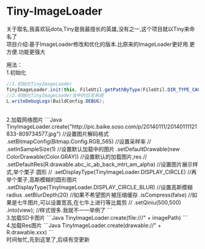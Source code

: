 # Tiny-ImageLoader
关于取名,我喜欢玩dota,Tiny是我最擅长的英雄,没有之一,这个项目就以Tiny来命名了
<br>
项目介绍:基于ImageLoader修改和优化的版本.比原来的ImageLoader更好用.更方便.功能更强大

用法：
<br>
1.初始化 
```Java
//1.初始化TinyImageLoader
TinyImageLoader.init(this, FileUtil.getPathByType(FileUtil.DIR_TYPE_CACHE));
//2.初始化TinyImageLoader当中的日志系统
L.writeDebugLogs(BuildConfig.DEBUG);
```

<br>
2.加载网络图片
```Java
        TinyImageLoader.create("http://pic.baike.soso.com/p/20140111/20140111121833-809734577.jpg")
                //设置图片解码格式
                .setBitmapConfig(Bitmap.Config.RGB_565)
                //设置采样率
//                .setInSampleSize(1)
                //设置默认加载中的图片
                .setDefaultDrawable(new ColorDrawable(Color.GRAY))
                //设置默认的加载图片,res
//                .setDefaultRes(R.drawable.abc_ic_ab_back_mtrl_am_alpha)
                //设置图片展示样式,举个栗子 圆形
//                .setDisplayType(TinyImageLoader.DISPLAY_CIRCLE)
                //再举个栗子,高斯模糊的圆形图片
                .setDisplayType(TinyImageLoader.DISPLAY_CIRCLE_BLUR)
                //设置高斯模糊radius
                .setBlurDepth(20)
                //如果不希望图片被压缩缓存
                .isCompress(false)
                //如果是七牛图片,可以设置宽高,在七牛上进行等比裁剪
//                .setQiniu(500,500)
                .into(view);
                //样式很多.我就不一一举例了
```
<br>
3.加载SD卡图片
```Java
TinyImageLoader.create(file:///" + imagePath)
```
<br>
4.加载Res图片
```Java
TinyImageLoader.create(drawable://" + R.drawable.xxx)
```
<br>
时间匆忙,先到这里了,后续有空更新
